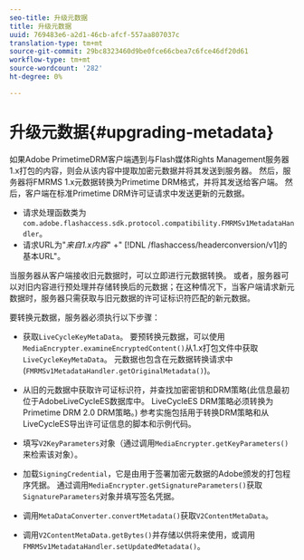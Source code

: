 ```yaml
---
seo-title: 升级元数据
title: 升级元数据
uuid: 769483e6-a2d1-46cb-afcf-557aa807037c
translation-type: tm+mt
source-git-commit: 29bc8323460d9be0fce66cbea7c6fce46df20d61
workflow-type: tm+mt
source-wordcount: '282'
ht-degree: 0%

---
```



# 升级元数据{#upgrading-metadata}

如果Adobe PrimetimeDRM客户端遇到与Flash媒体Rights Management服务器1.x打包的内容，则会从该内容中提取加密元数据并将其发送到服务器。 然后，服务器将FMRMS 1.x元数据转换为Primetime DRM格式，并将其发送给客户端。 然后，客户端在标准Primetime DRM许可证请求中发送更新的元数据。

* 请求处理函数类为`com.adobe.flashaccess.sdk.protocol.compatibility.FMRMSv1MetadataHandler`。
* 请求URL为&quot;*来自1.x内容*&quot; +&quot; [!DNL /flashaccess/headerconversion/v1]的基本URL&quot;。

当服务器从客户端接收旧元数据时，可以立即进行元数据转换。 或者，服务器可以对旧内容进行预处理并存储转换后的元数据；在这种情况下，当客户端请求新元数据时，服务器只需获取与旧元数据的许可证标识符匹配的新元数据。

要转换元数据，服务器必须执行以下步骤：

* 获取`LiveCycleKeyMetaData`。 要预转换元数据，可以使用`MediaEncrypter.examineEncryptedContent()`从1.x打包文件中获取`LiveCycleKeyMetaData`。 元数据也包含在元数据转换请求中(`FMRMSv1MetadataHandler.getOriginalMetadata()`)。

* 从旧的元数据中获取许可证标识符，并查找加密密钥和DRM策略(此信息最初位于AdobeLiveCycleES数据库中。 LiveCycleES DRM策略必须转换为Primetime DRM 2.0 DRM策略。) 参考实施包括用于转换DRM策略和从LiveCycleES导出许可证信息的脚本和示例代码。
* 填写`V2KeyParameters`对象（通过调用`MediaEncrypter.getKeyParameters()`来检索该对象）。

* 加载`SigningCredential`，它是由用于签署加密元数据的Adobe颁发的打包程序凭据。 通过调用`MediaEncrypter.getSignatureParameters()`获取`SignatureParameters`对象并填写签名凭据。

* 调用`MetaDataConverter.convertMetadata()`获取`V2ContentMetaData`。

* 调用`V2ContentMetaData.getBytes()`并存储以供将来使用，或调用`FMRMSv1MetadataHandler.setUpdatedMetadata()`。

